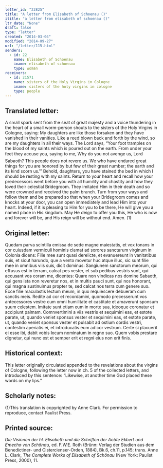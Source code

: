 ```yaml
---
letter_id: "23825"
title: "A letter from Elisabeth of Schoenau ()"
ititle: "a letter from elisabeth of schoenau ()"
ltr_date: "None"
draft: false
type: "letter"
created: "2014-03-04"
modified: "2014-09-27"
url: "/letter/115.html"
senders:
  - id: 22
    name: Elisabeth of Schoenau
    iname: elisabeth of schoenau
    type: woman
receivers:
  - id: 21571
    name: sisters of the Holy Virgins in Cologne
    iname: sisters of the holy virgins in cologne
    type: people
---
```

<h2> Translated letter:</h2>A small spark sent from the seat of great majesty and a voice thundering in the heart of a small worm-person shouts to the sisters of the Holy Virgins in Cologne, saying:
My daughters are like those forsaken and they have vanished in their vanities.  Like a reed blown back and forth by the wind, so are my daughters in all their ways.  The Lord says, “Your foot tramples on the blood of my saints which is poured out on the earth.  From under your feet they accuse you, saying to me, Why do you not avenge us, Lord Sabaoth?  This people does not revere us.  We who have endured great things for you are honored by but few of their great number; the earth and its kind scorn us.’”
Behold, daughters, you have stained the bed in which I should be resting with my saints.  Return to your heart and recall how your predecessors went before you with all humility and chastity and how they loved their celestial Bridegroom.  They imitated Him in their death and so were crowned  and received the palm branch. Turn from your ways and follow them and be prepared so that when your Bridegroom comes and knocks at your door, you can open immediately and lead Him into your heart.  Indeed, if it is pleasing to Him for you to be there, He will give you a named place in His kingdom.  May He deign to offer you this, He who is now and forever will be, and His reign will be without end.  Amen. (1)
<h2 class="mt-4"> Original letter:</h2>Quedam parva scintilla emissa de sede magne maiestatis, et vox tonans in cor cuiusdam vermiculi hominis clamat ad sorores sanctarum virginum in Colonia dicens:  Filie mee sunt quasi derelicte, et evanuereunt in vanitatibus suis, et sicut harundo, que a vento movetur huc atque illuc, sic sunt filie mee in omnibus viis suis, dicit dominus:  Sangiunem sanctorum meorum, qui effusus est in terram, calcat pes vester, et sub pedibus vestris sunt, qui accusant vos coram me, dicentes:  Quare non vindicas nos domine Sabaoth, qui gens ista non reveretur nos, et in multis pauci sunt, qui nos honorant, qui magna sustinuimus propter te, sed calcat nos terra cum genere suo.  Ecce filie maculastis lectum meum, in quo requiescere debueram cum sanctis meis.  Redite ad cor et recordamini, quomodo precesserunt vos antecessores vestre cum omni humilitate et castitate et amaverunt sponsum suum celestem.  Imitate sunt etiam eum in morte sua, ideoque coronatur et accipiunt palmam.  Comnvertimini a viis vestris et sequimini eas, et estote parate, ut, quando veniet sponsus vester et sequimini eas, et estote parate, ut, quando veniet sponsus vester et pulsabit ad ostium cordis vestri, confestim aperiatis ei, et introducatis eum ad cor vestrum.  Certe si placuerit ei esse ibi, dabit vobis locum nominatum in regno suo.  Quem vobis prestare dignetur, qui nunc est et semper erit et regni eius non erit finis.
<h2 class="mt-4"> Historical context:</h2>This letter originally circulated appended to the revelations about the virgins of Cologne, following the letter now in ch. 5 of the collected letters, and introduced by this sentence: “Likewise, at another time God placed these words on my lips.”
<h2 class="mt-4"> Scholarly notes:</h2>(1)This translation is copyrighted by Anne Clark.  For permission to reproduce, contact Paulist Press.
<h2 class="mt-4"> Printed source:</h2><p><em>Die Visionen der hl. Elisabeth und die Schriften der Aebte Ekbert und Emecho von Schönau</em>, ed. F.W.E. Roth (Brünn: Verlag der Studien aus dem Benedictiner- und Cistercienser-Orden, 1884), Bk.6, ch.11, p.145; trans. Anne L. Clark, <em>The Complete Works of Elisabeth of Schönau</em> (New York: Paulist Press, 2000), 11.</p>